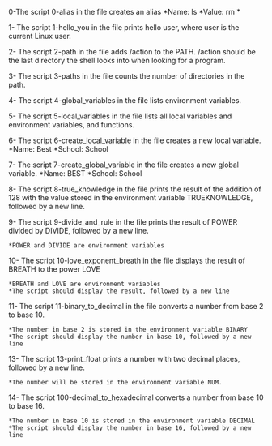 0-The script 0-alias in the file creates an alias
	*Name: ls
	*Value: rm *

1- The script 1-hello_you in the file prints hello user, where user is the current Linux user.

2- The script 2-path in the file adds /action to the PATH. /action should be the last directory the shell looks into when looking for a program.

3- The script 3-paths in the file counts the number of directories in the path.

4- The script 4-global_variables in the file lists environment variables.

5- The script 5-local_variables in the file lists all local variables and environment variables, and functions.

6- The script 6-create_local_variable in the file creates a new local variable.
	*Name: Best
	*School: School

7- The script 7-create_global_variable in the file creates a new global variable.
        *Name: BEST
        *School: School

8- The script 8-true_knowledge in the file prints the result of the addition of 128 with the value stored in the environment variable TRUEKNOWLEDGE, followed by a new line.

9- The script 9-divide_and_rule in the file prints the result of POWER divided by DIVIDE, followed by a new line.

	*POWER and DIVIDE are environment variables

10- The script 10-love_exponent_breath in the file displays the result of BREATH to the power LOVE

	*BREATH and LOVE are environment variables
	*The script should display the result, followed by a new line

11- The script 11-binary_to_decimal in the file converts a number from base 2 to base 10.

	*The number in base 2 is stored in the environment variable BINARY
	*The script should display the number in base 10, followed by a new line

13- The script 13-print_float  prints a number with two decimal places, followed by a new line.

	*The number will be stored in the environment variable NUM.

14- The script 100-decimal_to_hexadecimal converts a number from base 10 to base 16.

	*The number in base 10 is stored in the environment variable DECIMAL
	*The script should display the number in base 16, followed by a new line


